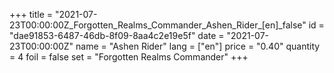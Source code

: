 +++
title = "2021-07-23T00:00:00Z_Forgotten_Realms_Commander_Ashen_Rider_[en]_false"
id = "dae91853-6487-46db-8f09-8aa4c2e19e5f"
date = "2021-07-23T00:00:00Z"
name = "Ashen Rider"
lang = ["en"]
price = "0.40"
quantity = 4
foil = false
set = "Forgotten Realms Commander"
+++
